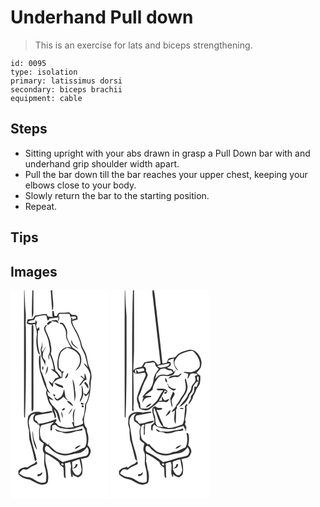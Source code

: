 # Underhand Pull down
> This is an exercise for lats and biceps strengthening.

``` 
id: 0095 
type: isolation 
primary: latissimus dorsi 
secondary: biceps brachii 
equipment: cable 
``` 

## Steps

 - Sitting upright with your abs drawn in grasp a Pull Down bar with and underhand grip shoulder width apart.
 - Pull the bar down till the bar reaches your upper chest, keeping your elbows close to your body.
 - Slowly return the bar to the starting position.
 - Repeat.

## Tips


## Images

<svg width="118pt" height="250pt" viewBox="0 0 118 250" xmlns="http://www.w3.org/2000/svg">
  <g fill="#FFF">
    <path d="M0 0h16.32c-.17 45-.04 89.99-.08 134.99.04 5.89-.16 11.78.21 17.66l.97-.21c1.22-36.14 1.22-72.3.98-108.44-.82-5.99.54-12.01-.26-17.99-.83-8.65-.98-17.34-1.41-26.01h9.45c-.11 10.98-1 21.98-.4 32.95.88-1.89 1.79-3.86 1.71-5.99.05-8.99-.02-17.97-.01-26.96h20.8c.37 7.85 1.25 15.67 1.65 23.52.26-.17.77-.5 1.03-.66 1.41-7.52-1.03-15.24-.8-22.86H118v250H0V0m51.18 24.63l-.85-.1c-.29 2.47-.17 4.95.2 7.4-2.63-.27-6.46.56-6.82-3.16-4.69-1.04-9.18 1.19-13.84 1.32-1.05 1.26-1.93 2.66-2.99 3.91-2.1.53-4.27.67-6.41.89-.36 1.51-.69 3.02-1 4.54 2.87 2.36 6.46 1.62 9.81.91 1.26 4.75 3.02 9.62 2.11 14.61-.89 6.09-.31 12.32 1.3 18.25.52 1.38.77 3.67 2.69 3.62-3.05-9.21-3.23-19.75-2.19-28.97.4 0 1.21 0 1.61-.01-.15-1.34-.3-2.69-.46-4.03-.52.66-1.05 1.33-1.58 2-1.86.51-1.27-2.71-2.12-3.7.42-1.37.84-2.73 1.27-4.09a181.6 181.6 0 0 0-2.05-2.61c.01.8.05 2.39.06 3.19-3.07.38-6.28 1.18-9.18-.4 1.87-2.27 4.99-2 7.57-2.71.99-1.52 1.3-4.12 3.56-4.14 3.73-.34 7.43-2.16 11.19-1.23.51 1.99.79 4.04 1.38 6.02 1.32-.19 1.87-1.47 2.56-2.44 3.53-.42 7.06-.81 10.57-1.3-.11 1.19-.35 3.59-.46 4.78 1.78-1.97 2-4.59.46-6.79.27-.58.81-1.75 1.08-2.34 4.03.19 8.06.24 12.09.02.43 1.35.83 2.71 1.21 4.08 1.88-1.32 4.25-.83 6.4-.84.12.56.35 1.66.47 2.22-1.71.56-3.43 1.09-5.16 1.57l.75-1.95-1.89-.76c.16 1.84.17 3.67.03 5.51 1.38 5.07 4.31 9.46 6.84 13.99 1.68 4.33 4.01 8.46 4.68 13.11.84 4.88 4.12 8.82 5.51 13.51 1.3 4.51 2.17 9.13 3.27 13.68-1.43-1.83-2.72-3.95-5.03-4.79 1.41 2.77 3.53 5.06 5.39 7.52.87 1.74 1.43 3.63 2.41 5.33.16 3.12-.37 6.21-.96 9.26-.73 2.99.97 6.03.08 9-.74 2.3-2.17 4.27-3.54 6.22-1.21-.46-2.42-.91-3.63-1.35.74 1.28 1.47 2.55 2.21 3.83 1.92-.91 3.37-2.45 4.63-4.12-1.08 4.69-1.76 9.77-4.85 13.66-.31 6.03-.68 12.37-3.33 17.89.38 1.67.69 3.35.97 5.05-3.17 1.99-6.79 3.29-10.58 3.2-.63-7.06-1.23-14.35 1.2-21.15-4.29 4.41-3.05 11.29-2.09 16.77l-2.15-.6c.77 2.12 1.55 4.24 2.3 6.38-3.07.31-6.15.54-9.23.57-3.03-1.25-6.42-1.33-9.41-2.73-1.31-1.49-2.35-3.39-4.46-3.81 2.27-.06 2.76-2.2 2.07-4.08-6.58 3.08-13.91 4.85-21.14 5.91-.65-.99-1.3-2-1.92-3.01-.8-.51-1.59-1.02-2.38-1.53l-.21-3.54c.31-.49.93-1.46 1.23-1.94 6.76-1.33 13.58-2.32 20.31-3.81-.58-.62-1.17-1.21-1.77-1.8-3.64.93-7.35 1.51-11.04 2.16-5.68-2.15-13.68-1.04-16.71 4.79-1.21 5.46-.72 11.1 1.01 16.39-.09 3.78.13 7.56.49 11.32 2.64 8.44 4.79 17.08 6.59 25.75.53-.31 1.58-.91 2.11-1.21-1.27-8.43-4.81-16.26-6.38-24.64-.81-6.36-2.02-12.67-2.98-19.01-.56-3.38.49-6.89 2.44-9.65 1.23-1.77 3.61-1.88 5.46-2.64-2.47 2.28-3.36 5.58-2.25 8.79 1.38 1.5 3.23 2.45 4.87 3.63.02.38.05 1.13.07 1.51.3-.3.91-.89 1.21-1.18.45 1.09.89 2.19 1.32 3.28-1.79 4.19-.5 8.82-.84 13.22-.48 3.49 3.35 5.02 5.54 6.89-.89 3.8-2.36 8.45.71 11.67.22 5.64-.92 11.42.76 16.93 1.56 5.61 2.17 11.77.96 17.46-5.17 2.52-10.44-.7-14.71-3.48-3.08-2.25-7.02-2.1-10.55-3.06-2.44-.78-4.54-2.31-6.67-3.69 1.26-1.99 2.75-3.84 4.75-5.13 2.25.29 4.93 1.18 6.71-.79 3-2.62 7-3.46 10.27-5.6-.2-.82-.59-2.46-.78-3.28-.95.9-1.87 1.84-2.77 2.79-2.85 1.23-5.57 2.73-8.02 4.63-4.18-.28-8.32.84-11.08 4.15.08 1.5-.22 3.08.3 4.52 3.38 3.44 8 5.2 12.69 5.94 5.22 1.95 9.77 6.19 15.61 6.25 2.49-.53 6.59-.91 6.79-4.18 1.8-8.18-1.67-16.18-3.02-24.14-.02-2.97-.3-5.95.15-8.89 5.38 2.34 10.1 5.89 14.89 9.24 1.62.86 1.82 2.81 2.69 4.26 1.06 1.22 2.62 1.86 3.79 2.99.75 3.12.4 6.37.73 9.55-.22 1.58.73 2.69 1.98 3.5-.27-6-.03-12.03-.76-17.99 2.05-.61 4.11-1.21 6.18-1.76.77 2.27 1.47 4.65.97 7.07-.69 3.66.05 7.33.62 10.95l1.85-.54c-.14-.75-.43-2.26-.57-3.01.5.62.98 1.27 1.44 1.94 1.8.81 3.64 1.55 5.48 2.28 2.06-1.22 4.63-2.52 4.85-5.24.79-5.66-.06-11.42-1.61-16.88 2.45-.56 4.95-.94 7.35-1.71 2.53-1.19 3.58-4.03 4.28-6.54.76-3.3-1.63-5.95-3.61-8.23.96-4.73 1.59-9.79-.1-14.43-.67-1.83-.7-3.79-.83-5.71-1.5-1.64-2.61-3.65-2.95-5.87-2.04-7.74 2.89-15.07 2.13-22.86 5.09-8.41 5.2-18.66 5.66-28.17 1.78-5.55.4-11.34-1.83-16.52-2.62-5.81-2.19-12.48-5.02-18.21-1.55-3.35-3.96-6.38-4.48-10.13-.48-3.17-1.94-6.05-2.99-9.04-1.91-6.49-7.44-11.38-8.23-18.29 2.24-.52 4.46-1.14 6.68-1.75-.27-1.49.25-3.42-1.08-4.51-1.51-1.68-4.08-.78-6.06-1.08-1.02-1.06-2.06-2.1-3.14-3.1-3.69.83-7.45.45-11.18.52-2.15-.02-2.6 2.56-3.57 3.99-.67.01-2.02.04-2.69.06-.37-1.98-.65-3.97-1.05-5.94l-.62-.23m3.2 13.05c1.2.68 2.43 1.3 3.7 1.86-.46-.91-1.38-2.72-1.84-3.63-2.47-.54-5.02-.01-7.51.12 1.69 1.11 3.65 1.53 5.65 1.65m-8.6.03l-.54.52c-.4.46-1.22 1.37-1.62 1.82.48.51.97 1.01 1.47 1.5 1.63-1.32 3.27-2.63 4.97-3.86-1.31-.75-3.11-1.35-4.28.02m13.38 1.42c-.33 1.49 1.98.97 2.81 1.68 1.67 1.54 2.54 3.75 3.59 5.73 2.05 3.73.11 8.24 1.94 12.03 1.66 3.41 3.27 6.85 5.16 10.15-6.52-2.4-13.28 2.87-14.91 9.1-1.18 4.91-2.11 10.08-1.18 15.12.19 2.86 3.58 3.66 4.65 6.08.29 1.86.09 3.76-.02 5.63-2.67-2.73-4.2-6.38-7.3-8.73-1.26-6.82-2.51-13.7-5.58-20 1.34-3.54.76-7.27-.07-10.85-.48-6.18-3.73-11.59-5.98-17.23-.93-2.65-.09-5.25 2.64-6.4-.72.12-2.15.38-2.87.51-1.54 1.75-2.32 4.05-1.25 6.27 2.45 5.38 5.13 10.85 5.55 16.86.91 4.2 1.89 9.02-.87 12.77.04 1.85.15 3.71.46 5.54 1.05-2.17.5-4.63.66-6.93 3.11 5.65 4.65 11.98 5.38 18.35-.87-.1-2.61-.29-3.48-.39 3.37 3.13 7.97 5.16 9.46 9.88-1.44.45-2.87.92-4.29 1.41-1.11 2.11-2.46 4.07-3.71 6.09-1.27-1.16-2.55-2.29-3.98-3.24.65 3.08 2.77 5.48 5.02 7.55.2-1.76-.03-3.58.51-5.28 1.22-1.62 3.02-2.66 4.58-3.92 1.99-.73 3.96-1.52 5.99-2.13.73-2.54-.44-6.18 2.58-7.44-1.52-.07-3.05-.13-4.58-.18l1.06-.87c-1.11-1.33-3.18-2.24-3.18-4.22-.83-5.34-.08-10.95 1.9-15.96 1.41-3.66 4.86-5.76 8.23-7.37 6.69 1.54 14.66 5.62 15.27 13.31.95 5.56-2.57 10.64-6.02 14.58 8.45-3.83 10.22-16.4 3.93-22.88-1.93-2.2-4.68-3.33-6.98-5.05-2.52-3.99-5.18-8.03-6.47-12.62-.2-3.41 1.03-7.11-.82-10.25-1.55-3.18-3.13-8.42-7.83-6.7m-33.53 1.82c-.08 1.01-.23 3.02-.3 4.02-.18 31-.04 61.99-.1 92.98-.02 2.43.02 4.87.23 7.29 2.54-.8 1.91-3.36 2.06-5.27-.05-31.32-.04-62.64 0-93.96-.21-1.8.58-4.4-1.89-5.06m55.84 29c-1.67-2.13-4.06-3.49-5.98-5.35-1.06-1.58-1.62-3.41-2.42-5.12-1.47 5.31 4.32 8.67 8.4 10.47m-44.92-.61c-.69 1.6-.22 3.35.2 4.94.19 1.89.02 3.8.35 5.67 1.49 3.66 4.03 6.93 4.49 10.97.01-2.03.18-4.05.44-6.05-1.1-1.48-2.22-2.94-3.38-4.38.3-2.52-.3-5.32 1.18-7.56 1.09-1.88 2.12-3.81 2.78-5.89-1.62 2.07-2.68 4.5-4.07 6.73l-.55-.75c-.53-.87-.8-1.8-.8-2.79.25-.25.75-.76 1.01-1.01-.07-2.79-.05-5.58.08-8.37-.61 2.83-.46 5.83-1.73 8.49M34.39 79.5c-.79 5.57-.12 11.22.79 16.73 2.49 7.81 4.43 15.86 8.33 23.13-.42 1.85-1.17 3.81-.39 5.68 1.52 4.33 1.91 9.23 5.05 12.83 2.05 1.98 1.86 4.91 2.22 7.52 1.68 2.54 2.77 5.41 2.64 8.5.58-.71 1.16-1.42 1.75-2.13-.41-3.18-1.61-6.14-2.73-9.11 4.97 4.11 3.82 11.48 8.08 16.04-.69-4.79-1.17-9.85-3.6-14.13-3.73-4.59-9.08-8.38-10.17-14.57 1.75.72 3.51 1.42 5.34 1.95-1.65-2.66-4.8-3.69-6.79-6-.25-1.23-.76-3.7-1.01-4.93 1.35 1.13 2.74 2.19 4.18 3.2-2.19-3.62-5.1-7.03-5.21-11.49-2.24-5.54-3.75-11.41-6.46-16.75.06-6.34-.84-12.67-.37-19.03-.6.82-1.15 1.68-1.65 2.56m4.55 16.1c.68-1.37.71-3.25.08-4.64-1.39.37-1.39 4.22-.08 4.64m2.61 5.78c2.86-2.7 3.38-6.64 3.49-10.39-2.46 2.94-1.67 7.12-3.49 10.39m27.46-2.74c-1.22 2.15-2.41 4.32-3.66 6.46.36.13 1.08.4 1.44.53 1.75-1.94 2.91-4.34 2.22-6.99m19.85.94c-.07 2.14-.06 4.28-.01 6.41-1.02-.94-3.04-2.82-4.06-3.76l-.61 1.11c.93.76 2.81 2.28 3.74 3.04-1.79 2.77-3.94 5.29-5.61 8.13 4.21-1.04 4.34-7.18 8.98-7.08-.41-2.73-.52-5.65-2.43-7.85m-12.1 33.87c1.06-3.76 1.83-7.75 1.01-11.63-1-5.08-.28-10.68-3.56-15.06 1.46 8.82 2.65 17.73 2.55 26.69m11.6-22.34c1.79 2.12 3.18 4.54 4.92 6.69 1.07-3.28-1.38-5.83-3.36-8.05l-1.56 1.36M52.57 111c2.31 3.79 6.92 5.23 11.03 6.11-.46-.99-.93-1.97-1.41-2.94-3.34-.65-6.21-2.72-9.62-3.17m32.64 2.41c.21 6.09 1.62 12.6-1.95 18.09.09.65.27 1.95.37 2.6 1.78-3.44 3.99-6.98 3.77-11.01-.27-3.31-.61-6.7-2.19-9.68m-21.05 5.19c-.64 2.48-1.11 5.05-2.33 7.34-1.32 2.17-3.62 3.46-5.74 4.73-1.15-.95-2.31-1.9-3.5-2.8.54 2.2 1.84 4.67 4.54 4.35 2.55-.73 4.51-2.72 6.44-4.44 1.82 1.76 3.69 3.51 5.9 4.77-1.12-1.6-2.62-2.95-3.53-4.69-.66-3.07-.68-6.28-1.78-9.26m-12.68 6.48c-.29 1.16.18 1.88 1.42 2.15 1.83-.46-.18-3.36-1.42-2.15m16.05 7.69c2.32 2.39 4.62 4.94 7.7 6.37-1.16-3.16-3.85-7.07-7.7-6.37m16.92 2.34c-.85 1.69 2.98 3.01 3.33 1.18-.38-1.25-2.25-2.03-3.33-1.18m1.1 3.05c-.89 1.22 1.1 3.05 2.14 1.82.9-1.23-1.09-3.06-2.14-1.82m-20.82 3.31c-1.28-.11-4.96 2.61-1.86 2.51 1.12.2 3.75-1.91 1.86-2.51m4.37 7.66c2.28-2.13 4.49-4.57 5.18-7.71-2.1 2.29-3.7 4.99-5.18 7.71m-8.13-3.9c-.17 2.88.56 5.69 1.78 8.28.02-2.86-.23-5.8-1.78-8.28m-34.4 23.24c-.65 7.95.82 16.06 5.09 22.89-.3-6.09-4.4-11.25-4.38-17.37a31.95 31.95 0 0 0-.71-5.52m8.77 51.87c-.69.06-2.05.19-2.73.25-.03.6-.1 1.81-.13 2.41 2.94.43 5.83-1.83 5.75-4.88-.98.72-1.94 1.46-2.89 2.22z"/>
    <path d="M38.91 161.46c4.45-1.14 8.87-2.42 13.32-3.55-1.3 1.43-2.85 2.66-3.97 4.25-.32 1.94-.29 3.91-.38 5.87l1.9.04c.1-2.01.24-4.03.4-6.04 1.17-.25 2.35-.49 3.53-.72 1.79 1.6 3.8 2.95 6.03 3.89 5.38.89 10.94 1.87 16.36.72 3.57-1.07 7.08-2.34 10.75-3.09.8 1.47 1.65 2.93 2.57 4.34 1.61 6.96 3.51 14.7-.24 21.36-4.77 1.41-8.8 4.81-13.85 5.35-6.22 3.22-13.72 2.7-19.95-.14-3.33-2.4-6.29-5.27-9.25-8.1.01-.72.04-2.15.05-2.87l-.96 2.82c-.93-.78-1.84-1.59-2.73-2.42-1.38-.82-2.76-1.64-4.14-2.44.67-.3 2-.91 2.67-1.21-.58.15-1.76.45-2.34.6-3.49-2.97-3.33-8-3.41-12.18.3-2.44.46-6.31 3.64-6.48m14.79 4.87c.93 4.28 5.96 2.85 9.06 4.24 5.04 2.23 10.57.24 15.45-1.49 2.8-.43 5.67-.44 8.42-1.19-.13-.54-.39-1.62-.52-2.17-4.24 2.04-9.02 2-13.52 3.11-6.37 1.56-13.27 1-18.89-2.5m23.6 24.12c2.58-1.16 5.25-2.44 7.06-4.7-2.93.5-6.3 1.41-7.06 4.7z"/>
    <path d="M42.11 187.25c1.07-1.68 2.79-.06 3.79.73 4.83 6.01 12.2 10.32 20.07 10.18 5.1-.25 9.89-2.26 14.95-2.7 4.62-.31 8.38-3.62 10.84-7.31 3.45 3.19 2.44 10.22-2.65 10.86-9.13 1.48-17.69 5.08-26.69 7.07-5.82-4.59-12.11-8.68-18.8-11.91-2.69-.98-2.78-4.78-1.51-6.92zM73.9 205.78c2.9-1.22 5.81-2.44 8.86-3.26.99 4.45 2.27 8.91 2.55 13.45-.72 2.86-2.7 7.15-6.36 5.58-2.72-1.73-4.31-4.73-5.02-7.8 3.27.31 6.62-1.52 6.55-5.09-.46-.1-1.38-.29-1.84-.39-.64 2.39-1.75 4.58-4.31 5.35-.19-2.61-.32-5.23-.43-7.84zM61.05 207.9c1.02-1.03 3.34.32 2.49 1.69-.97.98-3.31-.39-2.49-1.69z"/>
  </g>
  <g fill="#333">
    <path d="M16.32 0h.41c.43 8.67.58 17.36 1.41 26.01.8 5.98-.56 12 .26 17.99.24 36.14.24 72.3-.98 108.44l-.97.21c-.37-5.88-.17-11.77-.21-17.66.04-45-.09-89.99.08-134.99zM26.18 0h1.3c-.01 8.99.06 17.97.01 26.96.08 2.13-.83 4.1-1.71 5.99-.6-10.97.29-21.97.4-32.95zM48.28 0h1.88c-.23 7.62 2.21 15.34.8 22.86-.26.16-.77.49-1.03.66-.4-7.85-1.28-15.67-1.65-23.52z"/>
    <path d="M51.18 24.63l.62.23c.4 1.97.68 3.96 1.05 5.94.67-.02 2.02-.05 2.69-.06.97-1.43 1.42-4.01 3.57-3.99 3.73-.07 7.49.31 11.18-.52 1.08 1 2.12 2.04 3.14 3.1 1.98.3 4.55-.6 6.06 1.08 1.33 1.09.81 3.02 1.08 4.51-2.22.61-4.44 1.23-6.68 1.75.79 6.91 6.32 11.8 8.23 18.29 1.05 2.99 2.51 5.87 2.99 9.04.52 3.75 2.93 6.78 4.48 10.13 2.83 5.73 2.4 12.4 5.02 18.21 2.23 5.18 3.61 10.97 1.83 16.52-.46 9.51-.57 19.76-5.66 28.17.76 7.79-4.17 15.12-2.13 22.86.34 2.22 1.45 4.23 2.95 5.87.13 1.92.16 3.88.83 5.71 1.69 4.64 1.06 9.7.1 14.43 1.98 2.28 4.37 4.93 3.61 8.23-.7 2.51-1.75 5.35-4.28 6.54-2.4.77-4.9 1.15-7.35 1.71 1.55 5.46 2.4 11.22 1.61 16.88-.22 2.72-2.79 4.02-4.85 5.24-1.84-.73-3.68-1.47-5.48-2.28-.46-.67-.94-1.32-1.44-1.94.14.75.43 2.26.57 3.01l-1.85.54c-.57-3.62-1.31-7.29-.62-10.95.5-2.42-.2-4.8-.97-7.07-2.07.55-4.13 1.15-6.18 1.76.73 5.96.49 11.99.76 17.99-1.25-.81-2.2-1.92-1.98-3.5-.33-3.18.02-6.43-.73-9.55-1.17-1.13-2.73-1.77-3.79-2.99-.87-1.45-1.07-3.4-2.69-4.26-4.79-3.35-9.51-6.9-14.89-9.24-.45 2.94-.17 5.92-.15 8.89 1.35 7.96 4.82 15.96 3.02 24.14-.2 3.27-4.3 3.65-6.79 4.18-5.84-.06-10.39-4.3-15.61-6.25-4.69-.74-9.31-2.5-12.69-5.94-.52-1.44-.22-3.02-.3-4.52 2.76-3.31 6.9-4.43 11.08-4.15 2.45-1.9 5.17-3.4 8.02-4.63.9-.95 1.82-1.89 2.77-2.79.19.82.58 2.46.78 3.28-3.27 2.14-7.27 2.98-10.27 5.6-1.78 1.97-4.46 1.08-6.71.79-2 1.29-3.49 3.14-4.75 5.13 2.13 1.38 4.23 2.91 6.67 3.69 3.53.96 7.47.81 10.55 3.06 4.27 2.78 9.54 6 14.71 3.48 1.21-5.69.6-11.85-.96-17.46-1.68-5.51-.54-11.29-.76-16.93-3.07-3.22-1.6-7.87-.71-11.67-2.19-1.87-6.02-3.4-5.54-6.89.34-4.4-.95-9.03.84-13.22-.43-1.09-.87-2.19-1.32-3.28-.3.29-.91.88-1.21 1.18-.02-.38-.05-1.13-.07-1.51-1.64-1.18-3.49-2.13-4.87-3.63-1.11-3.21-.22-6.51 2.25-8.79-1.85.76-4.23.87-5.46 2.64-1.95 2.76-3 6.27-2.44 9.65.96 6.34 2.17 12.65 2.98 19.01 1.57 8.38 5.11 16.21 6.38 24.64-.53.3-1.58.9-2.11 1.21-1.8-8.67-3.95-17.31-6.59-25.75-.36-3.76-.58-7.54-.49-11.32-1.73-5.29-2.22-10.93-1.01-16.39 3.03-5.83 11.03-6.94 16.71-4.79 3.69-.65 7.4-1.23 11.04-2.16.6.59 1.19 1.18 1.77 1.8-6.73 1.49-13.55 2.48-20.31 3.81-.3.48-.92 1.45-1.23 1.94l.21 3.54c.79.51 1.58 1.02 2.38 1.53.62 1.01 1.27 2.02 1.92 3.01 7.23-1.06 14.56-2.83 21.14-5.91.69 1.88.2 4.02-2.07 4.08 2.11.42 3.15 2.32 4.46 3.81 2.99 1.4 6.38 1.48 9.41 2.73 3.08-.03 6.16-.26 9.23-.57-.75-2.14-1.53-4.26-2.3-6.38l2.15.6c-.96-5.48-2.2-12.36 2.09-16.77-2.43 6.8-1.83 14.09-1.2 21.15 3.79.09 7.41-1.21 10.58-3.2-.28-1.7-.59-3.38-.97-5.05 2.65-5.52 3.02-11.86 3.33-17.89 3.09-3.89 3.77-8.97 4.85-13.66-1.26 1.67-2.71 3.21-4.63 4.12-.74-1.28-1.47-2.55-2.21-3.83 1.21.44 2.42.89 3.63 1.35 1.37-1.95 2.8-3.92 3.54-6.22.89-2.97-.81-6.01-.08-9 .59-3.05 1.12-6.14.96-9.26-.98-1.7-1.54-3.59-2.41-5.33-1.86-2.46-3.98-4.75-5.39-7.52 2.31.84 3.6 2.96 5.03 4.79-1.1-4.55-1.97-9.17-3.27-13.68-1.39-4.69-4.67-8.63-5.51-13.51-.67-4.65-3-8.78-4.68-13.11-2.53-4.53-5.46-8.92-6.84-13.99.14-1.84.13-3.67-.03-5.51l1.89.76-.75 1.95c1.73-.48 3.45-1.01 5.16-1.57-.12-.56-.35-1.66-.47-2.22-2.15.01-4.52-.48-6.4.84-.38-1.37-.78-2.73-1.21-4.08-4.03.22-8.06.17-12.09-.02-.27.59-.81 1.76-1.08 2.34 1.54 2.2 1.32 4.82-.46 6.79.11-1.19.35-3.59.46-4.78-3.51.49-7.04.88-10.57 1.3-.69.97-1.24 2.25-2.56 2.44-.59-1.98-.87-4.03-1.38-6.02-3.76-.93-7.46.89-11.19 1.23-2.26.02-2.57 2.62-3.56 4.14-2.58.71-5.7.44-7.57 2.71 2.9 1.58 6.11.78 9.18.4-.01-.8-.05-2.39-.06-3.19.69.86 1.37 1.73 2.05 2.61-.43 1.36-.85 2.72-1.27 4.09.85.99.26 4.21 2.12 3.7.53-.67 1.06-1.34 1.58-2 .16 1.34.31 2.69.46 4.03-.4.01-1.21.01-1.61.01-1.04 9.22-.86 19.76 2.19 28.97-1.92.05-2.17-2.24-2.69-3.62-1.61-5.93-2.19-12.16-1.3-18.25.91-4.99-.85-9.86-2.11-14.61-3.35.71-6.94 1.45-9.81-.91.31-1.52.64-3.03 1-4.54 2.14-.22 4.31-.36 6.41-.89 1.06-1.25 1.94-2.65 2.99-3.91 4.66-.13 9.15-2.36 13.84-1.32.36 3.72 4.19 2.89 6.82 3.16-.37-2.45-.49-4.93-.2-7.4l.85.1M38.91 161.46c-3.18.17-3.34 4.04-3.64 6.48.08 4.18-.08 9.21 3.41 12.18.58-.15 1.76-.45 2.34-.6-.67.3-2 .91-2.67 1.21 1.38.8 2.76 1.62 4.14 2.44.89.83 1.8 1.64 2.73 2.42l.96-2.82c-.01.72-.04 2.15-.05 2.87 2.96 2.83 5.92 5.7 9.25 8.1 6.23 2.84 13.73 3.36 19.95.14 5.05-.54 9.08-3.94 13.85-5.35 3.75-6.66 1.85-14.4.24-21.36-.92-1.41-1.77-2.87-2.57-4.34-3.67.75-7.18 2.02-10.75 3.09-5.42 1.15-10.98.17-16.36-.72-2.23-.94-4.24-2.29-6.03-3.89-1.18.23-2.36.47-3.53.72-.16 2.01-.3 4.03-.4 6.04l-1.9-.04c.09-1.96.06-3.93.38-5.87 1.12-1.59 2.67-2.82 3.97-4.25-4.45 1.13-8.87 2.41-13.32 3.55m3.2 25.79c-1.27 2.14-1.18 5.94 1.51 6.92 6.69 3.23 12.98 7.32 18.8 11.91 9-1.99 17.56-5.59 26.69-7.07 5.09-.64 6.1-7.67 2.65-10.86-2.46 3.69-6.22 7-10.84 7.31-5.06.44-9.85 2.45-14.95 2.7-7.87.14-15.24-4.17-20.07-10.18-1-.79-2.72-2.41-3.79-.73m31.79 18.53c.11 2.61.24 5.23.43 7.84 2.56-.77 3.67-2.96 4.31-5.35.46.1 1.38.29 1.84.39.07 3.57-3.28 5.4-6.55 5.09.71 3.07 2.3 6.07 5.02 7.8 3.66 1.57 5.64-2.72 6.36-5.58-.28-4.54-1.56-9-2.55-13.45-3.05.82-5.96 2.04-8.86 3.26m-12.85 2.12c-.82 1.3 1.52 2.67 2.49 1.69.85-1.37-1.47-2.72-2.49-1.69z"/>
    <path d="M54.38 37.68c-2-.12-3.96-.54-5.65-1.65 2.49-.13 5.04-.66 7.51-.12.46.91 1.38 2.72 1.84 3.63-1.27-.56-2.5-1.18-3.7-1.86zM45.78 37.71c1.17-1.37 2.97-.77 4.28-.02-1.7 1.23-3.34 2.54-4.97 3.86-.5-.49-.99-.99-1.47-1.5.4-.45 1.22-1.36 1.62-1.82l.54-.52z"/>
    <path d="M59.16 39.13c4.7-1.72 6.28 3.52 7.83 6.7 1.85 3.14.62 6.84.82 10.25 1.29 4.59 3.95 8.63 6.47 12.62 2.3 1.72 5.05 2.85 6.98 5.05 6.29 6.48 4.52 19.05-3.93 22.88 3.45-3.94 6.97-9.02 6.02-14.58-.61-7.69-8.58-11.77-15.27-13.31-3.37 1.61-6.82 3.71-8.23 7.37-1.98 5.01-2.73 10.62-1.9 15.96 0 1.98 2.07 2.89 3.18 4.22l-1.06.87c1.53.05 3.06.11 4.58.18-3.02 1.26-1.85 4.9-2.58 7.44-2.03.61-4 1.4-5.99 2.13-1.56 1.26-3.36 2.3-4.58 3.92-.54 1.7-.31 3.52-.51 5.28-2.25-2.07-4.37-4.47-5.02-7.55 1.43.95 2.71 2.08 3.98 3.24 1.25-2.02 2.6-3.98 3.71-6.09 1.42-.49 2.85-.96 4.29-1.41-1.49-4.72-6.09-6.75-9.46-9.88.87.1 2.61.29 3.48.39-.73-6.37-2.27-12.7-5.38-18.35-.16 2.3.39 4.76-.66 6.93-.31-1.83-.42-3.69-.46-5.54 2.76-3.75 1.78-8.57.87-12.77-.42-6.01-3.1-11.48-5.55-16.86-1.07-2.22-.29-4.52 1.25-6.27.72-.13 2.15-.39 2.87-.51-2.73 1.15-3.57 3.75-2.64 6.4 2.25 5.64 5.5 11.05 5.98 17.23.83 3.58 1.41 7.31.07 10.85 3.07 6.3 4.32 13.18 5.58 20 3.1 2.35 4.63 6 7.3 8.73.11-1.87.31-3.77.02-5.63-1.07-2.42-4.46-3.22-4.65-6.08-.93-5.04 0-10.21 1.18-15.12 1.63-6.23 8.39-11.5 14.91-9.1-1.89-3.3-3.5-6.74-5.16-10.15-1.83-3.79.11-8.3-1.94-12.03-1.05-1.98-1.92-4.19-3.59-5.73-.83-.71-3.14-.19-2.81-1.68zM25.63 40.95c2.47.66 1.68 3.26 1.89 5.06-.04 31.32-.05 62.64 0 93.96-.15 1.91.48 4.47-2.06 5.27-.21-2.42-.25-4.86-.23-7.29.06-30.99-.08-61.98.1-92.98.07-1 .22-3.01.3-4.02z"/>
    <path d="M81.47 69.95c-4.08-1.8-9.87-5.16-8.4-10.47.8 1.71 1.36 3.54 2.42 5.12 1.92 1.86 4.31 3.22 5.98 5.35zM36.55 69.34c1.27-2.66 1.12-5.66 1.73-8.49-.13 2.79-.15 5.58-.08 8.37-.26.25-.76.76-1.01 1.01 0 .99.27 1.92.8 2.79l.55.75c1.39-2.23 2.45-4.66 4.07-6.73-.66 2.08-1.69 4.01-2.78 5.89-1.48 2.24-.88 5.04-1.18 7.56 1.16 1.44 2.28 2.9 3.38 4.38-.26 2-.43 4.02-.44 6.05-.46-4.04-3-7.31-4.49-10.97-.33-1.87-.16-3.78-.35-5.67-.42-1.59-.89-3.34-.2-4.94zM34.39 79.5c.5-.88 1.05-1.74 1.65-2.56-.47 6.36.43 12.69.37 19.03 2.71 5.34 4.22 11.21 6.46 16.75.11 4.46 3.02 7.87 5.21 11.49a61.614 61.614 0 0 1-4.18-3.2c.25 1.23.76 3.7 1.01 4.93 1.99 2.31 5.14 3.34 6.79 6-1.83-.53-3.59-1.23-5.34-1.95 1.09 6.19 6.44 9.98 10.17 14.57 2.43 4.28 2.91 9.34 3.6 14.13-4.26-4.56-3.11-11.93-8.08-16.04 1.12 2.97 2.32 5.93 2.73 9.11-.59.71-1.17 1.42-1.75 2.13.13-3.09-.96-5.96-2.64-8.5-.36-2.61-.17-5.54-2.22-7.52-3.14-3.6-3.53-8.5-5.05-12.83-.78-1.87-.03-3.83.39-5.68-3.9-7.27-5.84-15.32-8.33-23.13-.91-5.51-1.58-11.16-.79-16.73z"/>
    <path d="M38.94 95.6c-1.31-.42-1.31-4.27.08-4.64.63 1.39.6 3.27-.08 4.64zM41.55 101.38c1.82-3.27 1.03-7.45 3.49-10.39-.11 3.75-.63 7.69-3.49 10.39zM69.01 98.64c.69 2.65-.47 5.05-2.22 6.99-.36-.13-1.08-.4-1.44-.53 1.25-2.14 2.44-4.31 3.66-6.46zM88.86 99.58c1.91 2.2 2.02 5.12 2.43 7.85-4.64-.1-4.77 6.04-8.98 7.08 1.67-2.84 3.82-5.36 5.61-8.13-.93-.76-2.81-2.28-3.74-3.04l.61-1.11c1.02.94 3.04 2.82 4.06 3.76-.05-2.13-.06-4.27.01-6.41zM76.76 133.45c.1-8.96-1.09-17.87-2.55-26.69 3.28 4.38 2.56 9.98 3.56 15.06.82 3.88.05 7.87-1.01 11.63zM88.36 111.11l1.56-1.36c1.98 2.22 4.43 4.77 3.36 8.05-1.74-2.15-3.13-4.57-4.92-6.69zM52.57 111c3.41.45 6.28 2.52 9.62 3.17.48.97.95 1.95 1.41 2.94-4.11-.88-8.72-2.32-11.03-6.11zM85.21 113.41c1.58 2.98 1.92 6.37 2.19 9.68.22 4.03-1.99 7.57-3.77 11.01-.1-.65-.28-1.95-.37-2.6 3.57-5.49 2.16-12 1.95-18.09zM64.16 118.6c1.1 2.98 1.12 6.19 1.78 9.26.91 1.74 2.41 3.09 3.53 4.69-2.21-1.26-4.08-3.01-5.9-4.77-1.93 1.72-3.89 3.71-6.44 4.44-2.7.32-4-2.15-4.54-4.35 1.19.9 2.35 1.85 3.5 2.8 2.12-1.27 4.42-2.56 5.74-4.73 1.22-2.29 1.69-4.86 2.33-7.34z"/>
    <path d="M51.48 125.08c1.24-1.21 3.25 1.69 1.42 2.15-1.24-.27-1.71-.99-1.42-2.15zM67.53 132.77c3.85-.7 6.54 3.21 7.7 6.37-3.08-1.43-5.38-3.98-7.7-6.37zM84.45 135.11c1.08-.85 2.95-.07 3.33 1.18-.35 1.83-4.18.51-3.33-1.18zM85.55 138.16c1.05-1.24 3.04.59 2.14 1.82-1.04 1.23-3.03-.6-2.14-1.82zM64.73 141.47c1.89.6-.74 2.71-1.86 2.51-3.1.1.58-2.62 1.86-2.51zM69.1 149.13c1.48-2.72 3.08-5.42 5.18-7.71-.69 3.14-2.9 5.58-5.18 7.71zM60.97 145.23c1.55 2.48 1.8 5.42 1.78 8.28-1.22-2.59-1.95-5.4-1.78-8.28zM53.7 166.33c5.62 3.5 12.52 4.06 18.89 2.5 4.5-1.11 9.28-1.07 13.52-3.11.13.55.39 1.63.52 2.17-2.75.75-5.62.76-8.42 1.19-4.88 1.73-10.41 3.72-15.45 1.49-3.1-1.39-8.13.04-9.06-4.24zM26.57 168.47c.4 1.81.63 3.66.71 5.52-.02 6.12 4.08 11.28 4.38 17.37-4.27-6.83-5.74-14.94-5.09-22.89zM77.3 190.45c.76-3.29 4.13-4.2 7.06-4.7-1.81 2.26-4.48 3.54-7.06 4.7zM35.34 220.34c.95-.76 1.91-1.5 2.89-2.22.08 3.05-2.81 5.31-5.75 4.88.03-.6.1-1.81.13-2.41.68-.06 2.04-.19 2.73-.25z"/>
  </g>
</svg>

<svg width="118pt" height="250pt" viewBox="0 0 118 250" xmlns="http://www.w3.org/2000/svg">
  <g fill="#FFF">
    <path d="M0 0h16.36c-.23 50.64-.1 101.29-.07 151.94.27.21.82.63 1.1.84 1.47-40.6 1.06-81.23 1.08-121.85-.86-10.29-1.42-20.61-1.7-30.93h9.42c-1.56 48.2-.73 96.44-.95 144.65.75-.14 1.49-.29 2.23-.43-1.29-2.25-.49-4.83-.49-7.26.2-12.98-.15-25.96-.34-38.93 3.9 3.92 9.38.48 14.06.77.22.77.66 2.32.88 3.1-3.72 8.94-8.31 17.56-10.58 27.04-.31 2.66.75 5.22 1.53 7.71.57 1.87.58 4.3 2.29 5.55 2.24 1.01 4.7 1.65 7.15 1.86 4.38-.32 7.03-4.26 10.65-6.21 1.44-1.33 2.84-2.71 4.25-4.08 1.97.13 3.95.11 5.92-.03.85.1 2.54.3 3.39.41 2.16-.17 2.83-2.65 3.92-4.13-1.93.61-3.73 2.02-5.8 1.9-1.76-1-2.28-3.14-3.32-4.71-.26 1.75-.21 3.48.14 5.2l-3.84.24c2.86-3.94 4.57-8.54 7.22-12.6 1.21.71 2.42 1.4 3.65 2.07-1.83-5.71-9.14-3.83-13.76-4.05 1.35 3.24 5.45 1.37 8.16 2.1-3.95 4.14-5.11 10.12-9.29 14.06-3.04 2.97-5.98 6.57-10.35 7.51-2.49.26-5 .04-7.49-.1-.32-2.18-.58-4.36-.79-6.54-1.21-2.67-2.84-5.83-1.12-8.67 2.61-4.49 3.41-9.7 5.66-14.34 1.41-3.47 3.57-6.6 4.79-10.14-.18-1.91-1.3-3.54-2.12-5.21.54-2.47-.14-4.65-2.77-5.42.82-1.35 1.63-2.71 2.43-4.07 2.93-.1 5.87-.3 8.72-.99l2.56.96.2 2.75c1.39 1.47 2.78 2.93 4.19 4.38-2.66 3.58-5.48 7.3-6.12 11.85-.26 4.38-1.76 8.79-4.38 12.3-3.93 2.55-6.97 6.07-9.49 9.98.45-.13 1.35-.38 1.8-.5-.88 2.18-1.4 4.48-1.54 6.83 1.56-2.35 2.44-5.42 5.57-6.05 1.63-.37 3.29-.52 4.95-.61.07-.33.21-.98.28-1.3-2.68-.32-5.37-.47-8.07-.39 3.16-2.43 6.37-4.79 9.57-7.17.54-5.5 3.46-10.45 6.84-14.69 2.99-3.32 7.59-2.03 11.44-1.71 2.88-.54 6.75-.76 7.94-3.96.58-1.18 1.11-2.39 1.59-3.62-.53.69-1.6 2.08-2.14 2.77-.39-.76-1.18-2.27-1.58-3.03-2.28-.56-4.6-1.08-6.69-2.19 1.82-1.14 4.71-2.01 4.47-4.7.35-2.22-2.43-2.37-3.85-2.95 1.87-2.37 4.9-2.75 7.63-3.44-1.18 4.64.27 9.18 3.01 12.93.94.68 1.88 1.35 2.82 2.03-2.62-3.29-6.34-6.92-5.07-11.54 1.18-2.87 3.24-5.35 5.37-7.58 4.34-2.78 9.46-4.28 14.52-5.02 2.09-.52 3.47 1.39 4.71 2.71 3.9 4.49 6.86 10.55 5.33 16.6-1.58 2.82-4.63 4.47-7.52 5.68-3.92 1.69-8.08-.54-12.08.65 2.02.75 4.07 1.36 6.13 1.96-.5 2.09-.79 4.23-.88 6.39 1.47-1.87 2.24-4.14 3.36-6.2 2.92-1.49 6.21-1.03 8.95.67-1.2.66-2.41 1.31-3.63 1.94.56 1.92 1.33 3.98.55 5.97-1.26 2.83-4.37 4.65-4.69 7.93-.29 2.99-1.78 5.57-3.97 7.57-1.59 6.35-7.3 10.06-10.48 15.43 6.06-2.86 10.52-8.3 12.31-14.73 1.04-1.27 2.16-2.48 2.99-3.89 1.22-2.41.55-5.5 2.47-7.6 1.54-1.73 2.66-4.58 5.37-4.51-.68 2.28-1.51 4.5-2.45 6.69-.63-.08-1.88-.23-2.5-.31-.19 1.78-.31 3.57-.58 5.34-.42 3.46-4.72 5.36-3.69 9.15-1.27 2.24-2.95 4.39-2.97 7.09 2.87-2.86 5.09-6.43 5.77-10.48 1.36-2.02 2.46-4.19 3.2-6.52.83-3.12 3.65-5.17 4.69-8.18.78-3.07.75-6.27.56-9.4-1.53-1.19-3.12-2.3-4.65-3.49 2.26-2.74 5.59-5.16 5.75-9.04 1.42-6.08-1.73-12.14-6.07-16.22-2.56-2.31-6.32-3.13-9.63-2.23-5.24 1.3-10.97 2.91-14.36 7.45-2.17 3.11-6.91.74-9.43 3.42-.88 1.3-1.27 2.84-1.78 4.31-1.73.37-3.46.73-5.2 1.09-2.28-22.24-5.08-44.42-7.51-66.65-1-7.04-1.28-14.19-2.7-21.17l.67-.01H118v250H0V0m80.67 101.93c-3.97.28-10.25-.7-11.88 4.01 3.03-1.03 6.02-2.36 9.32-1.92 3.07.4 5.43-2.2 6.69-4.7-1.57.53-2.89 1.54-4.13 2.61m-15.68 2.85c-.33 2.12-.28 4.8 2.09 5.74.4-2.24-.59-4.18-2.09-5.74m23.49 1.66c.27 4.32 1.97 8.71.69 13.02-1.05 4.85-5 8.22-7.06 12.59-1.05 2.5-3.42 4.15-4.28 6.76-1.09 2.91-4.53 4.12-5.01 7.4l3.7-2.24c-.12 5.35-2.36 11.54 1.04 16.29.01-4.46.3-8.92.44-13.37.12-1.75-.91-4.18.98-5.31.02-.69.05-2.08.06-2.77 1.81-1.83 3.79-3.59 4.77-6.03 2.32-4.72 6.67-8.44 7.44-13.87 1.41-4.31-.8-8.49-1.49-12.69l-1.28.22m-21.24 4.89c.63 1.85 1.37 3.66 1.91 5.54 1.71 1.13 3.45 2.19 5.19 3.28 1.64.07 2.9-.62 3.63-2.1-3.47.6-6.37-1.27-8.92-3.34-.34-1.26-.7-2.56-1.81-3.38m-3.05 11.14c-1.71 1.74 1.65 1.82 2.34.69 1.72-1.63-1.72-1.93-2.34-.69m10.14-1.21c-1.21 2.9-2.18 5.88-3.48 8.75 1.08 3.37.4 7.36 2.79 10.26-.06-2.76-.64-5.45-1.17-8.14.84-2.58 2.7-4.66 3.63-7.2.64-1.54-1.1-2.53-1.77-3.67m-32.5 19.61c2.61-1.1 5.23-2.56 6.66-5.12-2.74.59-6 2.15-6.66 5.12m48.41-4.45c-.6.95-1.21 1.9-1.81 2.85.63 2.21.08 4.49-.08 6.72-.61 5 .01 10.37-2.79 14.83-5.84 1.91-11.75 4.57-18 4.28-.05-.6-.16-1.79-.21-2.39l-.21 1.87c-1.42-.43-2.83-.85-4.25-1.26-.68-3.58-3.01-6.47-4.16-9.87-1.15-3.42-2.8-6.64-4.31-9.92 2.47.14 5.51.48 7.37-1.54-1.57-1.49-3.76-.8-5.69-.97-1.27-.45-2.28-1.37-3.38-2.1-.84.48-1.69.95-2.55 1.4-2.72 6.29 2.69 12.09 1.62 18.54-1.28.99-2.51 2.05-3.73 3.12.49 2.09-1.4 5.98 1.66 6.38.39-2.53-.58-5.91 2.24-7.32 2.03 2.33 4.99 3.15 7.82 4.07 5.35 1.09 10.91 1.89 16.33.82 3.65-1.1 7.23-2.44 10.99-3.14.27.79.8 2.39 1.07 3.18l.69-.75c.21 1.5.4 2.99.65 4.49.26-1.73.54-3.45.85-5.16-.6-1.39-1.17-2.79-1.73-4.19.7-1.48 1.32-3.09.13-4.52.65-5.47 2.47-11 1.56-16.52.63-.66 1.24-1.33 1.84-2-.48-.23-1.44-.68-1.92-.9m-7.8 5.79c1.52.12 3.04.24 4.56.32-.54-1.94-2.36-1.51-3.95-1.37l-.61 1.05m-14.87 5.26c-.9 1.19-1.74 2.43-2.55 3.7 2.95-1.49 6.75-3.59 5.98-7.55-1.61.82-2.54 2.35-3.43 3.85m-44.54 1.55c-2.78 2.1-2.16 5.92-2.43 8.96-.8 4.17 2.31 7.89 1.46 12.07.19 3.06.44 6.12.67 9.18 2.48 7.52 4.18 15.31 6.09 22.99.4 1.22 1.66 1.84 2.5 2.72-.68-10.01-5.78-19.02-6.71-29-.96-5.29-1.49-10.66-2.59-15.93-.78-5.3 2.02-11.93 8.08-12.21-2.66 2.13-3.48 5.56-2.38 8.76 2.46 2.56 6.3 3.78 7.75 7.28-2.65 4.53-.29 10.08-1.26 15.04 1.52 2.06 3.62 3.53 5.69 5-.54 3.01-1.92 6.18-.76 9.22 3.26 5.43.02 12.1 1.84 17.97 1.78 5.46 2.12 11.2 1.85 16.9.45 2.35-2.27 2.67-3.92 2.88-4.58.41-8.38-2.66-12.12-4.83-3.45-2.24-7.89-1.42-11.49-3.26-1.69-.8-3.2-1.9-4.75-2.92.91-1.46 1.63-3.13 3.02-4.21 1.84-1.65 4.35-.43 6.51-.45 3.39-3.39 8.12-4.52 12.03-7.01-.2-.8-.6-2.38-.8-3.18-.93.89-1.84 1.8-2.74 2.74-3.17 1.36-6.16 3.09-8.85 5.26-.12-.35-.37-1.05-.5-1.41-1.9 1.36-4.47.92-6.42 2.17-1.23.81-2.27 1.88-3.35 2.88.09 1.47-.22 3.03.32 4.43 1.75 1.67 3.8 3.01 5.96 4.08 2.93 1.46 6.44 1.13 9.25 2.88 4.15 2.33 8.51 5.29 13.46 5.16 2.4-.54 6.29-1.01 6.38-4.16 1.11-4.99.5-10.27-1.2-15.05-.44-3.03-.84-6.09-1.87-8.99.68-3.04.11-6.11-.1-9.15 5.92 2.68 11.21 6.51 16.42 10.34.49 3.06 2.85 4.7 5.28 6.24.93 3.89.18 8 1.08 11.91.41.23 1.23.7 1.64.94-.29-5.82-.13-11.67-.71-17.46 1.88-1.05 4.04-1.43 6.11-1.96 2.95 5.85-1.71 13.34 2.85 18.62.04-1.02.14-3.06.18-4.09 1.25 2.6 4.31 3.07 6.7 4.11 2.17-1.12 4.71-2.52 4.93-5.27.67-5.59.11-11.38-1.72-16.71 2.5-.66 5.06-1.1 7.53-1.86 2.45-1.23 3.5-4.01 4.2-6.49.75-3.3-1.58-6-3.65-8.21.93-4.22 1.46-8.69.48-12.94-.13-1.43-1.47-1.71-2.6-2.03 1.34 5.76 1.8 12.34-1.29 17.63-5.06 1.49-9.3 5.17-14.75 5.36-5.81 3.46-13.08 2.33-18.99-.23-3.41-2.73-7.15-5.33-9.46-9.13-.67.12-1.33.23-2 .36-1.91-2.91-5.84-3.86-7.28-7.18-1.03-3.45-1.62-7.1-1.26-10.7.41-2.39.79-5.42 3.73-5.97.45.74.89 1.5 1.32 2.25l-1.41-.13c.43 3.52.31 7.07.24 10.6l1.24-1.2c-.08-3.01-.29-6.05.27-9.03.03-.95.06-1.9.1-2.85 3.56-1.19 8.74-.67 10.85-4.28-6.05.16-11.53 3.58-17.6 3.42-1.34-.17-1.55-1.82-2.29-2.7-.79-.53-1.59-1.05-2.38-1.57-.07-1.2-.14-2.4-.2-3.6.3-.48.92-1.43 1.23-1.9 6.01-1.15 12.05-2.11 18.04-3.34l-.82-1.24c-3.29-.03-6.53.63-9.76 1.1-4.94-1.21-11.01-1.53-14.87 2.38m30.92 17.3c.85 5.31 7.91 2.21 10.97 5.29 3.71-.13 7.53-.2 10.97-1.77 3.37-1.75 7.34-.64 10.82-2.1-.16-.52-.49-1.56-.66-2.08-4.13 2.26-8.99 1.96-13.43 3.16-4.49 1.39-9.19.55-13.77.34-1.46-1.23-3.15-2.11-4.9-2.84m23.32 23.84c2.73-.73 5.26-2.19 7.06-4.4-2.82.53-6.05 1.34-7.06 4.4m-41.63 30.12c-.99.1-1.98.2-2.97.31-.08.55-.23 1.65-.3 2.21 2.72.88 6.52-1.71 5.47-4.7-.74.71-1.48 1.44-2.2 2.18z"/>
    <path d="M27.47 0h22.14c-.04 1.7-.03 3.41.13 5.1C53.06 32.7 56 60.35 59.3 87.96c-.75.33-2.25 1.01-3 1.35l-1.32-.56c-.54-2.38-2.62-3.5-4.64-4.43-3.4.58-6.79 1.17-10.16 1.9-1.19 1.84-2.34 3.7-3.5 5.55-3.53.93-7.86 1.02-9.99 4.47-.05-8.74.86-17.45.78-26.19.03-23.35.02-46.7 0-70.05zM55.28 90.93c3.71-1.82 8.12-1.53 12-2.96.76-.12 2.28-.35 3.04-.47-.8 4.43-6.35 4.3-9.8 5.15-2 .81-3.64-.85-5.24-1.72z"/>
    <path d="M28.93 95.14c3.18-.37 6.28-1.23 9.44-1.75 1.21.74 1.54 1.84 1 3.31-2.28.47-4.54.98-6.8 1.5-.51-1.24-1.33-2.21-2.46-2.89.02 1.1.05 3.29.07 4.38-1.86-.9-1.68-2.89-1.25-4.55zM59.2 94.6c2.29-.54 5.16-1.61 7.16.13 1.63 1.46 3.89 1.23 5.92 1.35.66.87 1.32 1.73 2 2.59-2.29 1.17-4.59 2.34-7.08 3.02-3.28-.93-6.81-1.07-9.96.38-1.63 1.23-3.07 2.68-4.43 4.2.59-2.11 1.22-4.2 1.7-6.34 1.71-1.65 2.97-3.71 4.69-5.33zM103.34 103.17c2.94-.17 1.24 3.89 1.64 5.51-2.45-.81-1.87-3.44-1.64-5.51zM51.27 140.81c4.47 7.37 4.55 17.15 11.38 23.21-2.68-.25-5.93.44-7.89-1.92-2.6-3.64-.96-8.4-2.62-12.34-1.31-2.81-1.4-5.94-.87-8.95zM41.41 190.92c-.27-1.65.11-4.71 2.43-4.28 2.98 1.07 3.89 4.63 6.78 5.9 5.2 4.47 12.46 6.59 19.21 5.11 3.46-.51 6.76-1.82 10.26-2.09 4.77-.18 9.21-3.2 11.42-7.38 2.07 2.04 3.37 5.11 1.58 7.78-.88 3.1-4.37 3.07-6.93 3.68-8.14 1.41-15.76 4.9-23.88 6.41-4.63-3.88-9.83-7.06-15.05-10.07-2.16-1.34-5.88-1.83-5.82-5.06zM73.87 205.81c2.97-1.26 5.91-2.8 9.21-2.93.6 4.07 1.64 8.07 2.27 12.14-.23 3.11-2.45 8.14-6.36 6.53-2.85-1.71-4.45-4.91-5.07-8.08 3.17.83 6.9-1.29 6.42-4.84-.44-.08-1.32-.26-1.76-.35-.59 2.38-1.47 4.72-4.29 5.03-.17-2.5-.29-5-.42-7.5zM61.18 207.95c.99-1.13 3.26.32 2.44 1.67-.97 1.08-3.23-.35-2.44-1.67z"/>
  </g>
  <g fill="#333">
    <path d="M16.36 0h.41c.28 10.32.84 20.64 1.7 30.93-.02 40.62.39 81.25-1.08 121.85-.28-.21-.83-.63-1.1-.84-.03-50.65-.16-101.3.07-151.94zM26.19 0h1.28c.02 23.35.03 46.7 0 70.05.08 8.74-.83 17.45-.78 26.19 2.13-3.45 6.46-3.54 9.99-4.47 1.16-1.85 2.31-3.71 3.5-5.55 3.37-.73 6.76-1.32 10.16-1.9 2.02.93 4.1 2.05 4.64 4.43l1.32.56c.75-.34 2.25-1.02 3-1.35C56 60.35 53.06 32.7 49.74 5.1c-.16-1.69-.17-3.4-.13-5.1h2.47l-.67.01c1.42 6.98 1.7 14.13 2.7 21.17 2.43 22.23 5.23 44.41 7.51 66.65 1.74-.36 3.47-.72 5.2-1.09.51-1.47.9-3.01 1.78-4.31 2.52-2.68 7.26-.31 9.43-3.42 3.39-4.54 9.12-6.15 14.36-7.45 3.31-.9 7.07-.08 9.63 2.23 4.34 4.08 7.49 10.14 6.07 16.22-.16 3.88-3.49 6.3-5.75 9.04 1.53 1.19 3.12 2.3 4.65 3.49.19 3.13.22 6.33-.56 9.4-1.04 3.01-3.86 5.06-4.69 8.18-.74 2.33-1.84 4.5-3.2 6.52-.68 4.05-2.9 7.62-5.77 10.48.02-2.7 1.7-4.85 2.97-7.09-1.03-3.79 3.27-5.69 3.69-9.15.27-1.77.39-3.56.58-5.34.62.08 1.87.23 2.5.31.94-2.19 1.77-4.41 2.45-6.69-2.71-.07-3.83 2.78-5.37 4.51-1.92 2.1-1.25 5.19-2.47 7.6-.83 1.41-1.95 2.62-2.99 3.89-1.79 6.43-6.25 11.87-12.31 14.73 3.18-5.37 8.89-9.08 10.48-15.43 2.19-2 3.68-4.58 3.97-7.57.32-3.28 3.43-5.1 4.69-7.93.78-1.99.01-4.05-.55-5.97 1.22-.63 2.43-1.28 3.63-1.94-2.74-1.7-6.03-2.16-8.95-.67-1.12 2.06-1.89 4.33-3.36 6.2.09-2.16.38-4.3.88-6.39-2.06-.6-4.11-1.21-6.13-1.96 4-1.19 8.16 1.04 12.08-.65 2.89-1.21 5.94-2.86 7.52-5.68 1.53-6.05-1.43-12.11-5.33-16.6-1.24-1.32-2.62-3.23-4.71-2.71-5.06.74-10.18 2.24-14.52 5.02-2.13 2.23-4.19 4.71-5.37 7.58-1.27 4.62 2.45 8.25 5.07 11.54-.94-.68-1.88-1.35-2.82-2.03-2.74-3.75-4.19-8.29-3.01-12.93-2.73.69-5.76 1.07-7.63 3.44 1.42.58 4.2.73 3.85 2.95.24 2.69-2.65 3.56-4.47 4.7 2.09 1.11 4.41 1.63 6.69 2.19.4.76 1.19 2.27 1.58 3.03.54-.69 1.61-2.08 2.14-2.77-.48 1.23-1.01 2.44-1.59 3.62-1.19 3.2-5.06 3.42-7.94 3.96-3.85-.32-8.45-1.61-11.44 1.71-3.38 4.24-6.3 9.19-6.84 14.69-3.2 2.38-6.41 4.74-9.57 7.17 2.7-.08 5.39.07 8.07.39-.07.32-.21.97-.28 1.3-1.66.09-3.32.24-4.95.61-3.13.63-4.01 3.7-5.57 6.05.14-2.35.66-4.65 1.54-6.83-.45.12-1.35.37-1.8.5 2.52-3.91 5.56-7.43 9.49-9.98 2.62-3.51 4.12-7.92 4.38-12.3.64-4.55 3.46-8.27 6.12-11.85-1.41-1.45-2.8-2.91-4.19-4.38l-.2-2.75-2.56-.96c-2.85.69-5.79.89-8.72.99-.8 1.36-1.61 2.72-2.43 4.07 2.63.77 3.31 2.95 2.77 5.42.82 1.67 1.94 3.3 2.12 5.21-1.22 3.54-3.38 6.67-4.79 10.14-2.25 4.64-3.05 9.85-5.66 14.34-1.72 2.84-.09 6 1.12 8.67.21 2.18.47 4.36.79 6.54 2.49.14 5 .36 7.49.1 4.37-.94 7.31-4.54 10.35-7.51 4.18-3.94 5.34-9.92 9.29-14.06-2.71-.73-6.81 1.14-8.16-2.1 4.62.22 11.93-1.66 13.76 4.05-1.23-.67-2.44-1.36-3.65-2.07-2.65 4.06-4.36 8.66-7.22 12.6l3.84-.24c-.35-1.72-.4-3.45-.14-5.2 1.04 1.57 1.56 3.71 3.32 4.71 2.07.12 3.87-1.29 5.8-1.9-1.09 1.48-1.76 3.96-3.92 4.13-.85-.11-2.54-.31-3.39-.41-1.97.14-3.95.16-5.92.03-1.41 1.37-2.81 2.75-4.25 4.08-3.62 1.95-6.27 5.89-10.65 6.21-2.45-.21-4.91-.85-7.15-1.86-1.71-1.25-1.72-3.68-2.29-5.55-.78-2.49-1.84-5.05-1.53-7.71 2.27-9.48 6.86-18.1 10.58-27.04-.22-.78-.66-2.33-.88-3.1-4.68-.29-10.16 3.15-14.06-.77.19 12.97.54 25.95.34 38.93 0 2.43-.8 5.01.49 7.26-.74.14-1.48.29-2.23.43.22-48.21-.61-96.45.95-144.65m29.09 90.93c1.6.87 3.24 2.53 5.24 1.72 3.45-.85 9-.72 9.8-5.15-.76.12-2.28.35-3.04.47-3.88 1.43-8.29 1.14-12 2.96m-26.35 4.21c-.43 1.66-.61 3.65 1.25 4.55-.02-1.09-.05-3.28-.07-4.38 1.13.68 1.95 1.65 2.46 2.89 2.26-.52 4.52-1.03 6.8-1.5.54-1.47.21-2.57-1-3.31-3.16.52-6.26 1.38-9.44 1.75m30.27-.54c-1.72 1.62-2.98 3.68-4.69 5.33-.48 2.14-1.11 4.23-1.7 6.34 1.36-1.52 2.8-2.97 4.43-4.2 3.15-1.45 6.68-1.31 9.96-.38 2.49-.68 4.79-1.85 7.08-3.02-.68-.86-1.34-1.72-2-2.59-2.03-.12-4.29.11-5.92-1.35-2-1.74-4.87-.67-7.16-.13m44.14 8.57c-.23 2.07-.81 4.7 1.64 5.51-.4-1.62 1.3-5.68-1.64-5.51z"/>
    <path d="M80.67 101.93c1.24-1.07 2.56-2.08 4.13-2.61-1.26 2.5-3.62 5.1-6.69 4.7-3.3-.44-6.29.89-9.32 1.92 1.63-4.71 7.91-3.73 11.88-4.01zM64.99 104.78c1.5 1.56 2.49 3.5 2.09 5.74-2.37-.94-2.42-3.62-2.09-5.74zM88.48 106.44l1.28-.22c.69 4.2 2.9 8.38 1.49 12.69-.77 5.43-5.12 9.15-7.44 13.87-.98 2.44-2.96 4.2-4.77 6.03-.01.69-.04 2.08-.06 2.77-1.89 1.13-.86 3.56-.98 5.31-.14 4.45-.43 8.91-.44 13.37-3.4-4.75-1.16-10.94-1.04-16.29l-3.7 2.24c.48-3.28 3.92-4.49 5.01-7.4.86-2.61 3.23-4.26 4.28-6.76 2.06-4.37 6.01-7.74 7.06-12.59 1.28-4.31-.42-8.7-.69-13.02zM67.24 111.33c1.11.82 1.47 2.12 1.81 3.38 2.55 2.07 5.45 3.94 8.92 3.34-.73 1.48-1.99 2.17-3.63 2.1-1.74-1.09-3.48-2.15-5.19-3.28-.54-1.88-1.28-3.69-1.91-5.54zM64.19 122.47c.62-1.24 4.06-.94 2.34.69-.69 1.13-4.05 1.05-2.34-.69zM74.33 121.26c.67 1.14 2.41 2.13 1.77 3.67-.93 2.54-2.79 4.62-3.63 7.2.53 2.69 1.11 5.38 1.17 8.14-2.39-2.9-1.71-6.89-2.79-10.26 1.3-2.87 2.27-5.85 3.48-8.75zM41.83 140.87c.66-2.97 3.92-4.53 6.66-5.12-1.43 2.56-4.05 4.02-6.66 5.12z"/>
    <path d="M90.24 136.42c.48.22 1.44.67 1.92.9-.6.67-1.21 1.34-1.84 2 .91 5.52-.91 11.05-1.56 16.52 1.19 1.43.57 3.04-.13 4.52.56 1.4 1.13 2.8 1.73 4.19-.31 1.71-.59 3.43-.85 5.16-.25-1.5-.44-2.99-.65-4.49l-.69.75c-.27-.79-.8-2.39-1.07-3.18-3.76.7-7.34 2.04-10.99 3.14-5.42 1.07-10.98.27-16.33-.82-2.83-.92-5.79-1.74-7.82-4.07-2.82 1.41-1.85 4.79-2.24 7.32-3.06-.4-1.17-4.29-1.66-6.38 1.22-1.07 2.45-2.13 3.73-3.12 1.07-6.45-4.34-12.25-1.62-18.54.86-.45 1.71-.92 2.55-1.4 1.1.73 2.11 1.65 3.38 2.1 1.93.17 4.12-.52 5.69.97-1.86 2.02-4.9 1.68-7.37 1.54 1.51 3.28 3.16 6.5 4.31 9.92 1.15 3.4 3.48 6.29 4.16 9.87 1.42.41 2.83.83 4.25 1.26l.21-1.87c.05.6.16 1.79.21 2.39 6.25.29 12.16-2.37 18-4.28 2.8-4.46 2.18-9.83 2.79-14.83.16-2.23.71-4.51.08-6.72.6-.95 1.21-1.9 1.81-2.85m-38.97 4.39c-.53 3.01-.44 6.14.87 8.95 1.66 3.94.02 8.7 2.62 12.34 1.96 2.36 5.21 1.67 7.89 1.92-6.83-6.06-6.91-15.84-11.38-23.21z"/>
    <path d="M82.44 142.21l.61-1.05c1.59-.14 3.41-.57 3.95 1.37-1.52-.08-3.04-.2-4.56-.32zM67.57 147.47c.89-1.5 1.82-3.03 3.43-3.85.77 3.96-3.03 6.06-5.98 7.55.81-1.27 1.65-2.51 2.55-3.7zM23.03 149.02c3.86-3.91 9.93-3.59 14.87-2.38 3.23-.47 6.47-1.13 9.76-1.1l.82 1.24c-5.99 1.23-12.03 2.19-18.04 3.34-.31.47-.93 1.42-1.23 1.9.06 1.2.13 2.4.2 3.6.79.52 1.59 1.04 2.38 1.57.74.88.95 2.53 2.29 2.7 6.07.16 11.55-3.26 17.6-3.42-2.11 3.61-7.29 3.09-10.85 4.28-.04.95-.07 1.9-.1 2.85-.56 2.98-.35 6.02-.27 9.03l-1.24 1.2c.07-3.53.19-7.08-.24-10.6l1.41.13c-.43-.75-.87-1.51-1.32-2.25-2.94.55-3.32 3.58-3.73 5.97-.36 3.6.23 7.25 1.26 10.7 1.44 3.32 5.37 4.27 7.28 7.18.67-.13 1.33-.24 2-.36 2.31 3.8 6.05 6.4 9.46 9.13 5.91 2.56 13.18 3.69 18.99.23 5.45-.19 9.69-3.87 14.75-5.36 3.09-5.29 2.63-11.87 1.29-17.63 1.13.32 2.47.6 2.6 2.03.98 4.25.45 8.72-.48 12.94 2.07 2.21 4.4 4.91 3.65 8.21-.7 2.48-1.75 5.26-4.2 6.49-2.47.76-5.03 1.2-7.53 1.86 1.83 5.33 2.39 11.12 1.72 16.71-.22 2.75-2.76 4.15-4.93 5.27-2.39-1.04-5.45-1.51-6.7-4.11-.04 1.03-.14 3.07-.18 4.09-4.56-5.28.1-12.77-2.85-18.62-2.07.53-4.23.91-6.11 1.96.58 5.79.42 11.64.71 17.46-.41-.24-1.23-.71-1.64-.94-.9-3.91-.15-8.02-1.08-11.91-2.43-1.54-4.79-3.18-5.28-6.24-5.21-3.83-10.5-7.66-16.42-10.34.21 3.04.78 6.11.1 9.15 1.03 2.9 1.43 5.96 1.87 8.99 1.7 4.78 2.31 10.06 1.2 15.05-.09 3.15-3.98 3.62-6.38 4.16-4.95.13-9.31-2.83-13.46-5.16-2.81-1.75-6.32-1.42-9.25-2.88-2.16-1.07-4.21-2.41-5.96-4.08-.54-1.4-.23-2.96-.32-4.43 1.08-1 2.12-2.07 3.35-2.88 1.95-1.25 4.52-.81 6.42-2.17.13.36.38 1.06.5 1.41 2.69-2.17 5.68-3.9 8.85-5.26.9-.94 1.81-1.85 2.74-2.74.2.8.6 2.38.8 3.18-3.91 2.49-8.64 3.62-12.03 7.01-2.16.02-4.67-1.2-6.51.45-1.39 1.08-2.11 2.75-3.02 4.21 1.55 1.02 3.06 2.12 4.75 2.92 3.6 1.84 8.04 1.02 11.49 3.26 3.74 2.17 7.54 5.24 12.12 4.83 1.65-.21 4.37-.53 3.92-2.88.27-5.7-.07-11.44-1.85-16.9-1.82-5.87 1.42-12.54-1.84-17.97-1.16-3.04.22-6.21.76-9.22-2.07-1.47-4.17-2.94-5.69-5 .97-4.96-1.39-10.51 1.26-15.04-1.45-3.5-5.29-4.72-7.75-7.28-1.1-3.2-.28-6.63 2.38-8.76-6.06.28-8.86 6.91-8.08 12.21 1.1 5.27 1.63 10.64 2.59 15.93.93 9.98 6.03 18.99 6.71 29-.84-.88-2.1-1.5-2.5-2.72-1.91-7.68-3.61-15.47-6.09-22.99-.23-3.06-.48-6.12-.67-9.18.85-4.18-2.26-7.9-1.46-12.07.27-3.04-.35-6.86 2.43-8.96m18.38 41.9c-.06 3.23 3.66 3.72 5.82 5.06 5.22 3.01 10.42 6.19 15.05 10.07 8.12-1.51 15.74-5 23.88-6.41 2.56-.61 6.05-.58 6.93-3.68 1.79-2.67.49-5.74-1.58-7.78-2.21 4.18-6.65 7.2-11.42 7.38-3.5.27-6.8 1.58-10.26 2.09-6.75 1.48-14.01-.64-19.21-5.11-2.89-1.27-3.8-4.83-6.78-5.9-2.32-.43-2.7 2.63-2.43 4.28m32.46 14.89c.13 2.5.25 5 .42 7.5 2.82-.31 3.7-2.65 4.29-5.03.44.09 1.32.27 1.76.35.48 3.55-3.25 5.67-6.42 4.84.62 3.17 2.22 6.37 5.07 8.08 3.91 1.61 6.13-3.42 6.36-6.53-.63-4.07-1.67-8.07-2.27-12.14-3.3.13-6.24 1.67-9.21 2.93m-12.69 2.14c-.79 1.32 1.47 2.75 2.44 1.67.82-1.35-1.45-2.8-2.44-1.67z"/>
    <path d="M53.95 166.32c1.75.73 3.44 1.61 4.9 2.84 4.58.21 9.28 1.05 13.77-.34 4.44-1.2 9.3-.9 13.43-3.16.17.52.5 1.56.66 2.08-3.48 1.46-7.45.35-10.82 2.1-3.44 1.57-7.26 1.64-10.97 1.77-3.06-3.08-10.12.02-10.97-5.29zM77.27 190.16c1.01-3.06 4.24-3.87 7.06-4.4-1.8 2.21-4.33 3.67-7.06 4.4zM35.64 220.28c.72-.74 1.46-1.47 2.2-2.18 1.05 2.99-2.75 5.58-5.47 4.7.07-.56.22-1.66.3-2.21.99-.11 1.98-.21 2.97-.31z"/>
  </g>
</svg>
